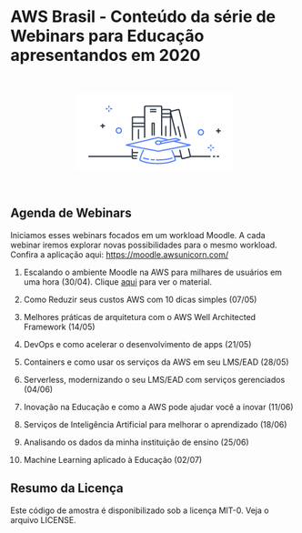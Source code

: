 # AWS Brasil - Conteúdo da série de Webinars para Educação apresentandos em 2020

</br>
<p align="center"><img src="images/edu-icon.png"/></p>
</br>

## Agenda de Webinars

Iniciamos esses webinars focados em um workload Moodle. A cada webinar iremos explorar novas possibilidades para o mesmo workload. Confira a aplicação aqui: https://moodle.awsunicorn.com/

1. Escalando o ambiente Moodle na AWS para milhares de usuários em uma hora (30/04). Clique [aqui](webinar-01/) para ver o material.

2. Como Reduzir seus custos AWS com 10 dicas simples (07/05)

3. Melhores práticas de arquitetura com o AWS Well Architected Framework (14/05)

4. DevOps e como acelerar o desenvolvimento de apps (21/05)

5. Containers e como usar os serviços da AWS em seu LMS/EAD (28/05)

6. Serverless, modernizando o seu LMS/EAD com serviços gerenciados (04/06)

7. Inovação na Educação e como a AWS pode ajudar você a inovar (11/06)

8. Serviços de Inteligência Artificial para melhorar o aprendizado (18/06)

9. Analisando os dados da minha instituição de ensino (25/06)

10. Machine Learning aplicado à Educação (02/07)

## Resumo da Licença

Este código de amostra é disponibilizado sob a licença MIT-0. Veja o arquivo LICENSE.
